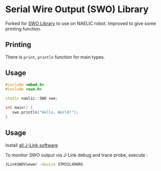 # Serial Wire Output (SWO) Library

Forked for [SWO Library](https://gitlab.com/catie_6tron/swo) to use on NAELIC robot.
Improved to give some printing function.

## Printing

There is `print`, `println` function for main types.

## Usage
  
```cpp
#include <mbed.h>
#include <swo.h>

static naelic::SWO swo;

int main() {
   swo.println("Hello, World!");
}
```


## Usage 

Install [all J-Link software](https://www.segger.com/downloads/jlink/)

To monitor SWO output via J-Link debug and trace probe, execute :

```sh
JLinkSWOViewer -device STM32L496RG
```
